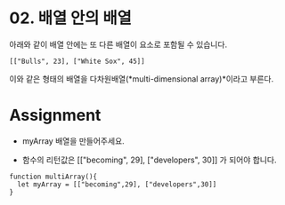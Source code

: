 # 02. 배열 안의 배열

아래와 같이 배열 안에는 또 다른 배열이 요소로 포함될 수 있습니다.

```
[["Bulls", 23], ["White Sox", 45]]
```

이와 같은 형태의 배열을 다차원배열(*multi-dimensional array)*이라고 부른다.

# Assignment

- myArray 배열을 만들어주세요.

- 함수의 리턴값은 [["becoming", 29], ["developers", 30]] 가 되어야 합니다.

```
function multiArray(){
  let myArray = [["becoming",29], ["developers",30]]
}
```
